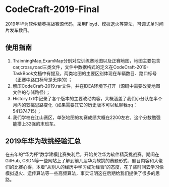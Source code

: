 # CodeCraft-2019-Final
2019年华为软件精英挑战赛源代码，采用Floyd、模拟退火等算法，可调式单时间片发车数目。<br>
## 使用指南
1. TrainningMap,ExamMap分别对应训练赛地图以及正赛地图，地图主要包含car,cross,road三类文件，文件中数据格式的定义在CodeCraft-2019-TaskBook文档中有提及，两类地图的主要区别体现在车辆数目、路口标号（正赛中路口标号是无序的）；<br>
2. 解压CodeCraft-2019.rar文件，并在IDEA环境下打开（源码中需要改变地图文件的存储路径）；<br>
3. History.txt中记录了各个版本的主要改动内容，大概涵盖了我们小分队在半个月内的软挑思路变化（如果需要其它的历史版本可以私聊我qq：541374715）；<br>
4. 我们学校在江山赛区，单张地图的初赛成绩大概在2200左右，这个分数勉强能搭上32强的末班车。<br>
## 2019年华为软挑经验汇总
在去年的“华为杯”数学建模比赛失利后，开始关注华为软件精英挑战赛。期间在GitHub, CSDN等一些网站上了解到前几届华为软挑的赛题形式、题目内容和大佬们的比赛心得，本着“从别人的经历中学习成功经验”的态度，花了些时间去学习像模拟退火、遗传算法等一些高频算法，事实证明这在后期给我们提供了很多的思路。<br>
